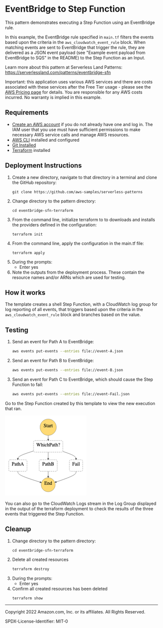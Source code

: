 # EventBridge to Step Function

This pattern demonstrates executing a Step Function using an EventBridge rule.

In this example, the EventBridge rule specified in `main.tf` filters the events based upon the criteria in the `aws_cloudwatch_event_rule` block. When matching events are sent to EventBridge that trigger the rule, they are delivered as a JSON event payload (see "Example event payload from EventBridge to SQS" in the README) to the Step Function as an Input.

Learn more about this pattern at Serverless Land Patterns: https://serverlessland.com/patterns/eventbridge-sfn

Important: this application uses various AWS services and there are costs associated with these services after the Free Tier usage - please see the [AWS Pricing page](https://aws.amazon.com/pricing/) for details. You are responsible for any AWS costs incurred. No warranty is implied in this example.

## Requirements

* [Create an AWS account](https://portal.aws.amazon.com/gp/aws/developer/registration/index.html) if you do not already have one and log in. The IAM user that you use must have sufficient permissions to make necessary AWS service calls and manage AWS resources.
* [AWS CLI](https://docs.aws.amazon.com/cli/latest/userguide/install-cliv2.html) installed and configured
* [Git Installed](https://git-scm.com/book/en/v2/Getting-Started-Installing-Git)
* [Terraform](https://learn.hashicorp.com/tutorials/terraform/install-cli?in=terraform/aws-get-started) installed

## Deployment Instructions

1. Create a new directory, navigate to that directory in a terminal and clone the GitHub repository:
    ``` 
    git clone https://github.com/aws-samples/serverless-patterns
    ```
1. Change directory to the pattern directory:
    ```
    cd eventbridge-sfn-terraform
    ```
1. From the command line, initialize terraform to  to downloads and installs the providers defined in the configuration:
    ```
    terraform init
    ```
1. From the command line, apply the configuration in the main.tf file:
    ```
    terraform apply
    ```
1. During the prompts:
    * Enter yes
1. Note the outputs from the deployment process. These contain the resource names and/or ARNs which are used for testing.

## How it works

The template creates a shell Step Function, with a CloudWatch log group for log reporting of all events, that triggers based upon the criteria in the `aws_cloudwatch_event_rule` block and branches based on the value.

## Testing

1. Send an event for Path A to EventBridge:
    ```bash
    aws events put-events --entries file://event-A.json
    ```
1. Send an event for Path B to EventBridge:
    ```bash
    aws events put-events --entries file://event-B.json
    ```
1. Send an event for Path C to EventBridge, which should cause the Step Function to fail:
    ```bash
    aws events put-events --entries file://event-Fail.json
    ```

Go to the Step Function created by this template to view the new execution that ran.

![](./images/stepfunctions_graph.png)

You can also go to the CloudWatch Logs stream in the Log Group displayed in the output of the terraform deployment to check the results of the three events that triggered the Step Function.
## Cleanup
 
1. Change directory to the pattern directory:
    ```
    cd eventbridge-sfn-terraform
    ```
1. Delete all created resources
    ```bash
    terraform destroy
    ```
1. During the prompts:
    * Enter yes
1. Confirm all created resources has been deleted
    ```bash
    terraform show
    ```
----
Copyright 2022 Amazon.com, Inc. or its affiliates. All Rights Reserved.

SPDX-License-Identifier: MIT-0
